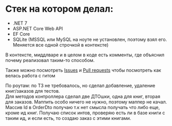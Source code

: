 # Стек на котором делал:
- .NET 7
- ASP.NET Core Web API <br/>
- EF Core <br/>
- SQLite (MSSQL или MySQL на ноуте не установлен, поэтому взял его. Меняется все одной строчкой в контексте)

В контексте, миддлваре и в целом в коде есть комменты, где объяснил почему реализовал таким-то способом.

Также можно посмотреть [Issues](https://github.com/egorrrmiller/kaspel/issues) и [Pull requests](https://github.com/egorrrmiller/kaspel/pulls) чтобы посмотреть как велась работа с гитом

По роутам: по ТЗ не требовалось, но сделал добавление, удаление книг/заказов для тестов. <br/>
Для методов контроллера сделал две ДТОшки, одна для книг, вторая для заказов. Маппить особо ничего не нужно, поэтому маппер не качал. <br/>
Массив Id в OrderDto получаю т.к нет смысла получать что либо еще, кроме ид книг. Получаю список интов, проверяю есть ли в базе книги с таким ид, и если есть, то создаю заказ с этими книгами. <br/>
